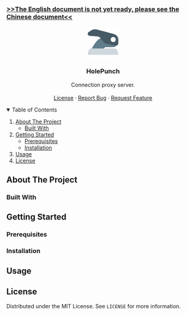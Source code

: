 ### [>>The English document is not yet ready, please see the Chinese document<<](https://github.com/XuPeiYao/HolePunch/blob/master/README_ZH-TW.md)

<p align="center">
  <a href="https://github.com/XuPeiYao/HolePunch">
    <img src="docs/images/logo.png" alt="Logo" width="80" height="80">
  </a>

  <h3 align="center">HolePunch</h3>

  <p align="center">
    Connection proxy server.    
    <br />
    <br />    
    <a href="https://github.com/XuPeiYao/HolePunch/blob/master/LICENSE">License</a>
    ·
    <a href="https://github.com/XuPeiYao/HolePunch/issues">Report Bug</a>
    ·
    <a href="https://github.com/XuPeiYao/HolePunch/issues">Request Feature</a>
  </p>
</p>

<!-- TABLE OF CONTENTS -->
<details open="open">
  <summary>Table of Contents</summary>
  <ol>
    <li>
      <a href="#about-the-project">About The Project</a>
      <ul>
        <li><a href="#built-with">Built With</a></li>
      </ul>
    </li>
    <li>
      <a href="#getting-started">Getting Started</a>
      <ul>
        <li><a href="#prerequisites">Prerequisites</a></li>
        <li><a href="#installation">Installation</a></li>
      </ul>
    </li>
    <li><a href="#usage">Usage</a></li>
    <li><a href="#license">License</a></li>
  </ol>
</details>

## About The Project

### Built With

## Getting Started

### Prerequisites

### Installation

## Usage

## License

Distributed under the MIT License. See `LICENSE` for more information.


